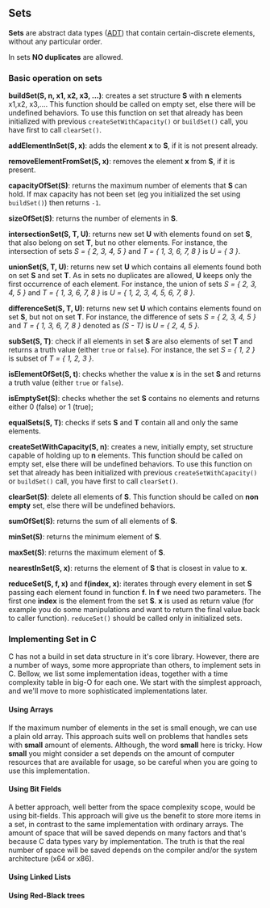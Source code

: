 ## Sets

**Sets** are abstract data types ([ADT](https://en.wikipedia.org/wiki/Abstract_data_type)) that contain certain-discrete elements, without any particular order. 

In sets **NO duplicates** are allowed.

### Basic operation on sets

**buildSet(S, n, x1, x2, x3, ...)**: creates a set structure **S** with **n** elements x1,x2, x3,…. This function should be called on empty set, else there will be undefined behaviors. To use this function on set that already has been initialized with previous `createSetWithCapacity()` or `buildSet()` call, you have first to call `clearSet()`.

**addElementInSet(S, x)**: adds the element **x** to **S**, if it is not present already.

**removeElementFromSet(S, x)**: removes the element **x** from **S**, if it is present.

**capacityOfSet(S)**: returns the maximum number of elements that **S** can hold. If max capacity has not been set (eg you initialized the set using `buildSet()`) then returns `-1`.

**sizeOfSet(S)**: returns the number of elements in **S**.

**intersectionSet(S, T, U)**: returns new set **U** with elements found on set **S**, that also belong on set **T**, but no other elements. For instance, the intersection of sets  *S = { 2, 3, 4, 5 }*  and *T = { 1, 3, 6, 7, 8 }* is *U = { 3 }*.

**unionSet(S, T, U)**: returns new set **U** which contains all elements found both on set **S** and set **T**. As in sets no duplicates are allowed, **U** keeps only the first occurrence of each element. For instance, the union of sets *S = { 2, 3, 4, 5 }* and *T = { 1, 3, 6, 7, 8 }* is *U = { 1, 2, 3, 4, 5, 6, 7, 8 }*.

**differenceSet(S, T, U)**: returns new set **U** which contains elements found on set **S**, but not on set **T**. For instance, the difference of sets *S = { 2, 3, 4, 5 }* and *T = { 1, 3, 6, 7, 8 }* denoted as *(S - T)* is *U = { 2, 4, 5 }*.

**subSet(S, T)**: check if all elements in set **S** are also elements of set **T** and returns a truth value (either `true` or `false`). For instance, the set *S = { 1, 2 }* is subset of *T = { 1, 2, 3 }*.

**isElementOfSet(S, t)**: checks whether the value **x** is in the set **S** and returns a truth value (either `true` or `false`).

**isEmptySet(S)**: checks whether the set **S** contains no elements and returns either 0 (false) or 1 (true);

**equalSets(S, T)**: checks if sets **S** and **T** contain all and only the same elements. 

**createSetWithCapacity(S, n)**: creates a new, initially empty, set structure capable of holding up to **n** elements. This function should be called on empty set, else there will be undefined behaviors. To use this function on set that already has been initialized with previous `createSetWithCapacity()` or `buildSet()` call, you have first to call `clearSet()`.

**clearSet(S)**: delete all elements of **S**. This function should be called on **non empty** set, else there will be undefined behaviors.

**sumOfSet(S)**: returns the sum of all elements of **S**.

**minSet(S)**: returns the minimum element of **S**.

**maxSet(S)**: returns the maximum element of **S**.

**nearestInSet(S, x)**: returns the element of **S** that is closest in value to **x**. 

**reduceSet(S, f, x)** and **f(index, x)**: iterates through every element in set **S** passing each element found in function **f**. In **f** we need two parameters. The first one **index** is the element from the set **S**. **x** is used as return value (for example you do some manipulations and want to return the final value back to caller function). `reduceSet()` should be called only in initialized sets.


### Implementing Set in C

C has not a build in set data structure in it's core library. However, there are a number of ways, some more appropriate than others, to implement sets in C. Bellow, we list some implementation ideas, together with a time complexity table in big-O for each one. We start with the simplest approach, and we'll move to more sophisticated implementations later.

#### Using Arrays

If the maximum number of elements in the set is small enough, we can use a plain old array. This approach suits well on problems that handles sets with **small** amount of elements. Although, the word **small** here is tricky. How **small** you might consider a set depends on the amount of computer resources that are available for usage, so be careful when you are going to use this implementation.

#### Using Bit Fields

A better approach, well better from the space complexity scope, would be using bit-fields. This approach will give us the benefit to store more items in a set, in contrast to the same implementation with ordinary arrays. The amount of space that will be saved depends on many factors and that's because C data types vary by implementation. The truth is that the real number of space will be saved depends on the compiler and/or the system architecture (x64 or x86).

#### Using Linked Lists

#### Using Red-Black trees
